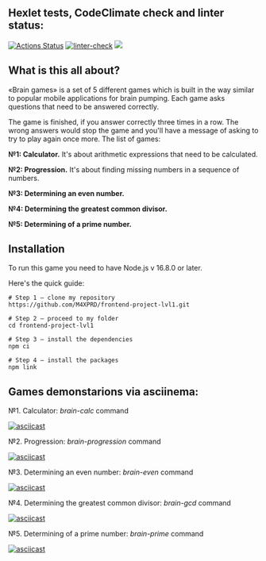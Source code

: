 ## Hexlet tests, CodeClimate check and linter status:
[![Actions Status](https://github.com/M4XPRD/frontend-project-lvl1/workflows/hexlet-check/badge.svg)](https://github.com/M4XPRD/frontend-project-lvl1/actions)
[![linter-check](https://github.com/M4XPRD/frontend-project-lvl1/actions/workflows/linter-check.yml/badge.svg)](https://github.com/M4XPRD/frontend-project-lvl1/actions/workflows/linter-check.yml)
<a href="https://codeclimate.com/github/codeclimate/codeclimate/maintainability"><img src="https://api.codeclimate.com/v1/badges/a99a88d28ad37a79dbf6/maintainability" /></a>

## What is this all about?

«Brain games» is a set of 5 different games which is built in the way similar to popular mobile applications for brain pumping. Each game asks questions that need to be answered correctly. 

The game is finished, if you answer correctly three times in a row. The wrong answers would stop the game and you'll have a message of asking to try to play again once more. The list of games:


**№1: Calculator.** It's about arithmetic expressions that need to be calculated.

**№2: Progression.** It's about finding missing numbers in a sequence of numbers.

**№3: Determining an even number.**

**№4: Determining the greatest common divisor.**

**№5: Determining of a prime number.**

## Installation

To run this game you need to have Node.js v 16.8.0 or later.

Here's the quick guide:

```
# Step 1 — clone my repository
https://github.com/M4XPRD/frontend-project-lvl1.git

# Step 2 — proceed to my folder
cd frontend-project-lvl1

# Step 3 — install the dependencies
npm ci

# Step 4 — install the packages
npm link
```
## Games demonstarions via asciinema:

№1. Calculator: *brain-calc* command 

[![asciicast](https://asciinema.org/a/445228.svg)](https://asciinema.org/a/445228)

№2. Progression: *brain-progression* command

[![asciicast](https://asciinema.org/a/446259.svg)](https://asciinema.org/a/446259)

№3. Determining an even number: *brain-even* command

[![asciicast](https://asciinema.org/a/444554.svg)](https://asciinema.org/a/444554)

№4. Determining the greatest common divisor: *brain-gcd* command

[![asciicast](https://asciinema.org/a/445356.svg)](https://asciinema.org/a/445356)

№5. Determining of a prime number: *brain-prime* command

[![asciicast](https://asciinema.org/a/446284.svg)](https://asciinema.org/a/446284)
